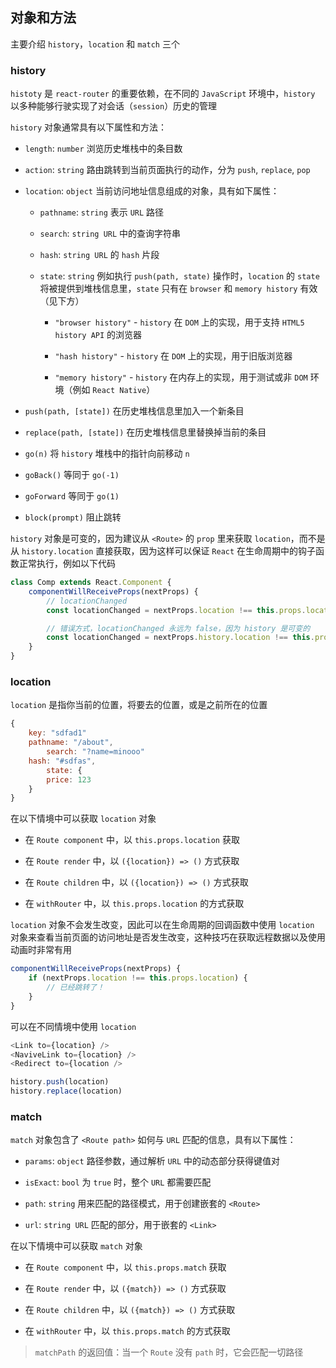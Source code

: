 ## 对象和方法

主要介绍 `history`，`location` 和 `match` 三个

### history

`histoty` 是 `react-router` 的重要依赖，在不同的 `JavaScript` 环境中，`history` 以多种能够行驶实现了对会话（`session`）历史的管理

`history` 对象通常具有以下属性和方法：

* `length`: `number` 浏览历史堆栈中的条目数

* `action`: `string` 路由跳转到当前页面执行的动作，分为 `push`, `replace`, `pop`

* `location`: `object` 当前访问地址信息组成的对象，具有如下属性：

  * `pathname`: `string` 表示 `URL` 路径

  * `search`: `string URL` 中的查询字符串

  * `hash`: `string URL` 的 `hash` 片段

  * `state`: `string` 例如执行 `push(path, state)` 操作时，`location` 的 `state` 将被提供到堆栈信息里，`state` 只有在 `browser` 和 `memory history` 有效（见下方）

    * `"browser history"` - `history` 在 `DOM` 上的实现，用于支持 `HTML5 history API` 的浏览器

    * `"hash history"` - `history` 在 `DOM` 上的实现，用于旧版浏览器

    * `"memory history"` - `history` 在内存上的实现，用于测试或非 `DOM` 环境（例如 `React Native`）

* `push(path, [state])` 在历史堆栈信息里加入一个新条目

* `replace(path, [state])` 在历史堆栈信息里替换掉当前的条目

* `go(n)` 将 `history` 堆栈中的指针向前移动 `n`

* `goBack()` 等同于 `go(-1)`

* `goForward` 等同于 `go(1)`

* `block(prompt)` 阻止跳转

`history` 对象是可变的，因为建议从 `<Route>` 的 `prop` 里来获取 `location`，而不是从 `history.location` 直接获取，因为这样可以保证 `React` 在生命周期中的钩子函数正常执行，例如以下代码

```js
class Comp extends React.Component {
    componentWillReceiveProps(nextProps) {
        // locationChanged
        const locationChanged = nextProps.location !== this.props.location

        // 错误方式，locationChanged 永远为 false，因为 history 是可变的
        const locationChanged = nextProps.history.location !== this.props.history.location
    }
}
```



### location

`location` 是指你当前的位置，将要去的位置，或是之前所在的位置

```js
{
    key: "sdfad1"
    pathname: "/about",
        search: "?name=minooo"
    hash: "#sdfas",
        state: {
        price: 123
    }
}
```


在以下情境中可以获取 `location` 对象

* 在 `Route component` 中，以 `this.props.location` 获取

* 在 `Route render` 中，以 `({location}) => ()` 方式获取

* 在 `Route children` 中，以 `({location}) => ()` 方式获取

* 在 `withRouter` 中，以 `this.props.location` 的方式获取

`location` 对象不会发生改变，因此可以在生命周期的回调函数中使用 `location` 对象来查看当前页面的访问地址是否发生改变，这种技巧在获取远程数据以及使用动画时非常有用

```js
componentWillReceiveProps(nextProps) {
    if (nextProps.location !== this.props.location) {
        // 已经跳转了！
    }
}
```


可以在不同情境中使用 `location`

```js
<Link to={location} />
<NaviveLink to={location} />
<Redirect to={location />

history.push(location)
history.replace(location)
```

### match

`match` 对象包含了 `<Route path>` 如何与 `URL` 匹配的信息，具有以下属性：

* `params`: `object` 路径参数，通过解析 `URL` 中的动态部分获得键值对

* `isExact`: `bool` 为 `true` 时，整个 `URL` 都需要匹配

* `path`: `string` 用来匹配的路径模式，用于创建嵌套的 `<Route>`

* `url`: `string URL` 匹配的部分，用于嵌套的 `<Link>`

在以下情境中可以获取 `match` 对象

* 在 `Route component` 中，以 `this.props.match` 获取

* 在 `Route render` 中，以 `({match}) => ()` 方式获取

* 在 `Route children` 中，以 `({match}) => ()` 方式获取

* 在 `withRouter` 中，以 `this.props.match` 的方式获取

> `matchPath` 的返回值：当一个 `Route` 没有 `path` 时，它会匹配一切路径
